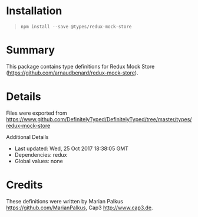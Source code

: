 # Installation
> `npm install --save @types/redux-mock-store`

# Summary
This package contains type definitions for Redux Mock Store (https://github.com/arnaudbenard/redux-mock-store).

# Details
Files were exported from https://www.github.com/DefinitelyTyped/DefinitelyTyped/tree/master/types/redux-mock-store

Additional Details
 * Last updated: Wed, 25 Oct 2017 18:38:05 GMT
 * Dependencies: redux
 * Global values: none

# Credits
These definitions were written by Marian Palkus <https://github.com/MarianPalkus>, Cap3 <http://www.cap3.de>.

